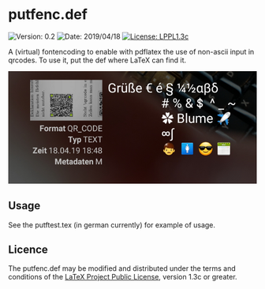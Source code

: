 # putfenc.def

![Version: 0.2](https://img.shields.io/badge/current_version-0.2-blue.svg?style=flat-square)
![Date: 2019/04/18](https://img.shields.io/badge/date-2019/04/18-blue.svg?style=flat-square)
[![License: LPPL1.3c ](https://img.shields.io/badge/license-LPPL1.3c-blue.svg?style=flat-square)](https://ctan.org/license/lppl1.3c)

A (virtual) fontencoding to enable with pdflatex the use of non-ascii input in qrcodes. To use it, put the def where LaTeX can find it.

![qrcode](qrcode.PNG)

## Usage

See the putftest.tex (in german currently) for example of usage.

## Licence

The putfenc.def may be modified and distributed under the terms and conditions of the 
[LaTeX Project Public License](https://www.latex-project.org/lppl/), version 1.3c or greater.
 


